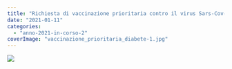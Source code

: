 ```yaml
---
title: "Richiesta di vaccinazione prioritaria contro il virus Sars-Cov-2"
date: "2021-01-11"
categories: 
  - "anno-2021-in-corso-2"
coverImage: "vaccinazione_prioritaria_diabete-1.jpg"
---
```


[![](images/vaccinazione_prioritaria_diabete-1-212x300.jpg)](http://www.associazionediabeticibrescia.it/wp-content/uploads/2021/01/vaccinazione_prioritaria_diabete-1.jpg)
